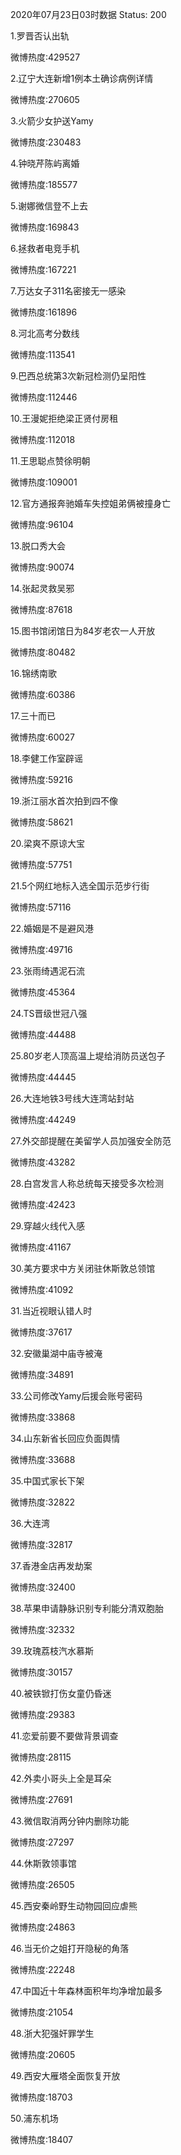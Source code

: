 2020年07月23日03时数据
Status: 200

1.罗晋否认出轨

微博热度:429527

2.辽宁大连新增1例本土确诊病例详情

微博热度:270605

3.火箭少女护送Yamy

微博热度:230483

4.钟晓芹陈屿离婚

微博热度:185577

5.谢娜微信登不上去

微博热度:169843

6.拯救者电竞手机

微博热度:167221

7.万达女子311名密接无一感染

微博热度:161896

8.河北高考分数线

微博热度:113541

9.巴西总统第3次新冠检测仍呈阳性

微博热度:112446

10.王漫妮拒绝梁正贤付房租

微博热度:112018

11.王思聪点赞徐明朝

微博热度:109001

12.官方通报奔驰婚车失控姐弟俩被撞身亡

微博热度:96104

13.脱口秀大会

微博热度:90074

14.张起灵救吴邪

微博热度:87618

15.图书馆闭馆日为84岁老农一人开放

微博热度:80482

16.锦绣南歌

微博热度:60386

17.三十而已

微博热度:60027

18.李健工作室辟谣

微博热度:59216

19.浙江丽水首次拍到四不像

微博热度:58621

20.梁爽不原谅大宝

微博热度:57751

21.5个网红地标入选全国示范步行街

微博热度:57116

22.婚姻是不是避风港

微博热度:49716

23.张雨绮遇泥石流

微博热度:45364

24.TS晋级世冠八强

微博热度:44488

25.80岁老人顶高温上堤给消防员送包子

微博热度:44445

26.大连地铁3号线大连湾站封站

微博热度:44249

27.外交部提醒在美留学人员加强安全防范

微博热度:43282

28.白宫发言人称总统每天接受多次检测

微博热度:42423

29.穿越火线代入感

微博热度:41167

30.美方要求中方关闭驻休斯敦总领馆

微博热度:41092

31.当近视眼认错人时

微博热度:37617

32.安徽巢湖中庙寺被淹

微博热度:34891

33.公司修改Yamy后援会账号密码

微博热度:33868

34.山东新省长回应负面舆情

微博热度:33688

35.中国式家长下架

微博热度:32822

36.大连湾

微博热度:32817

37.香港金店再发劫案

微博热度:32400

38.苹果申请静脉识别专利能分清双胞胎

微博热度:32332

39.玫瑰荔枝汽水慕斯

微博热度:30157

40.被铁锨打伤女童仍昏迷

微博热度:29383

41.恋爱前要不要做背景调查

微博热度:28115

42.外卖小哥头上全是耳朵

微博热度:27691

43.微信取消两分钟内删除功能

微博热度:27297

44.休斯敦领事馆

微博热度:26505

45.西安秦岭野生动物园回应虐熊

微博热度:24863

46.当无价之姐打开隐秘的角落

微博热度:22248

47.中国近十年森林面积年均净增加最多

微博热度:21054

48.浙大犯强奸罪学生

微博热度:20605

49.西安大雁塔全面恢复开放

微博热度:18703

50.浦东机场

微博热度:18407

